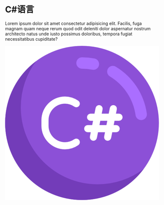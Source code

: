 # C#语言
Lorem ipsum dolor sit amet consectetur adipisicing elit. Facilis, fuga magnam quam neque rerum quod odit deleniti dolor aspernatur nostrum architecto natus unde iusto possimus doloribus, tempora fugiat necessitatibus cupiditate?

![An image](./programming-language/logo.png)